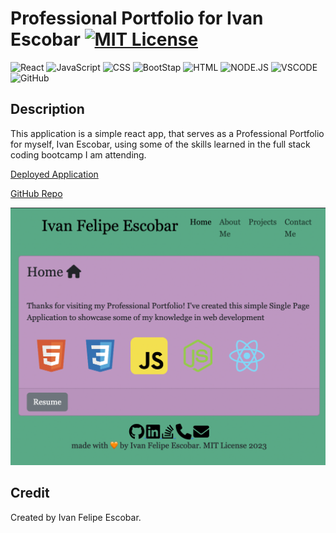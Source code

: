 # Professional Portfolio for Ivan Escobar [![MIT License](https://img.shields.io/static/v1?label=license&message=MIT&color=red)](https://choosealicense.com/licenses/mit/)

![React](https://img.shields.io/badge/React-20232A?style=for-the-badge&logo=react&logoColor=61DAFB)
![JavaScript](https://img.shields.io/badge/JavaScript-F7DF1E?style=for-the-badge&logo=JavaScript&logoColor=white)
![CSS](https://img.shields.io/badge/CSS-239120?&style=for-the-badge&logo=css3&logoColor=white)
![BootStap](https://img.shields.io/badge/Bootstrap-563D7C?style=for-the-badge&logo=bootstrap&logoColor=white)
![HTML](https://img.shields.io/badge/HTML5-E34F26?style=for-the-badge&logo=html5&logoColor=white)
![NODE.JS](https://img.shields.io/badge/Node.js-43853D?style=for-the-badge&logo=node.js&logoColor=white)
![VSCODE](https://img.shields.io/badge/Visual_Studio_Code-0078D4?style=for-the-badge&logo=visual%20studio%20code&logoColor=white)
![GitHub](https://img.shields.io/badge/GitHub-100000?style=for-the-badge&logo=github&logoColor=white)

## Description

This application is a simple react app, that serves as a Professional Portfolio for myself, Ivan Escobar, using some of the skills learned in the full stack coding bootcamp I am attending.

[Deployed Application](https://ivanfelipeescobar.github.io/Professional-Portfolio/)

[GitHub Repo](https://github.com/IvanFelipeEscobar/Professional-Portfolio)

[![Screenshot](./src/images/screenshot.png)](https://ivanfelipeescobar.github.io/Professional-Portfolio/)

## Credit

Created by Ivan Felipe Escobar.
